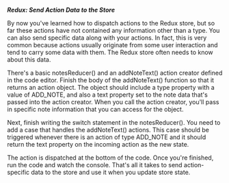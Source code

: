 ***Redux: Send Action Data to the Store***

By now you've learned how to dispatch actions to the Redux store, but so far these actions have not contained any information other than a type. You can also send specific data along with your actions. In fact, this is very common because actions usually originate from some user interaction and tend to carry some data with them. The Redux store often needs to know about this data.


There's a basic notesReducer() and an addNoteText() action creator defined in the code editor. Finish the body of the addNoteText() function so that it returns an action object. The object should include a type property with a value of ADD_NOTE, and also a text property set to the note data that's passed into the action creator. When you call the action creator, you'll pass in specific note information that you can access for the object.

Next, finish writing the switch statement in the notesReducer(). You need to add a case that handles the addNoteText() actions. This case should be triggered whenever there is an action of type ADD_NOTE and it should return the text property on the incoming action as the new state.

The action is dispatched at the bottom of the code. Once you're finished, run the code and watch the console. That's all it takes to send action-specific data to the store and use it when you update store state.
